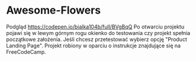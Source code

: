 # Awesome-Flowers
Podgląd https://codepen.io/bialka104b/full/BVgBqQ
Po otwarciu projektu pojawi się w lewym górnym rogu okienko do testowania czy projekt spełnia początkowe założenia. Jeśli chcesz przetestować wybierz opcję "Product Landing Page". Projekt robiony w oparciu o instrukcje znajdujące się na FreeCodeCamp.
